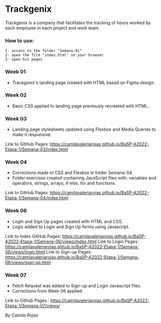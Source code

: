 # Trackgenix

Trackgenix is ​​a company that facilitates the tracking of hours worked by each employee in each project and work team.

### How to use:

```
1- access to the folder "Semana-01"
2- open the file "index.html" on your browser
3- open Git pages
```

### Week 01

- Trackgenix's landing page created with HTML based on Figma design.

### Week 02

- Basic CSS applied to landing page previously recreated with HTML.

### Week 03

- Landing page stylesheets updated using Flexbox and Media Queries to make it responsive.

Link to GitHub Pages: https://camilavaleriarojas.github.io/BaSP-A2022-Etapa-1/Semana-03/index.html

### Week 04

- Corrections made to CSS and Flexbox in folder Semana-04. 
- Folder exercises created containing JavaScript files with: variables and operators, strings, arrays, if else, for and functions. 

Link to GitHub Pages: https://camilavaleriarojas.github.io/BaSP-A2022-Etapa-1/Semana-04/index.html

### Week 06

- Login and Sign Up pages created with HTML and CSS.
- Logic added to Login and Sign Up forms using Javascript.

Link to Index GitHub Pages: https://camilavaleriarojas.github.io/BaSP-A2022-Etapa-1/Semana-06/views/index.html
Link to Login Pages: https://camilavaleriarojas.github.io/BaSP-A2022-Etapa-1/Semana-06/views/login.html
Link to Sign-up Pages: https://camilavaleriarojas.github.io/BaSP-A2022-Etapa-1/Semana-06/views/sign-up.html
 

### Week 07

- Fetch Request was added to Sign-up and Login Javascript files.
- Corrections from Week 06 applied.

Link to Github Pages : https://camilavaleriarojas.github.io/BaSP-A2022-Etapa-1/Semana-07/views/


_By Camila Rojas_
